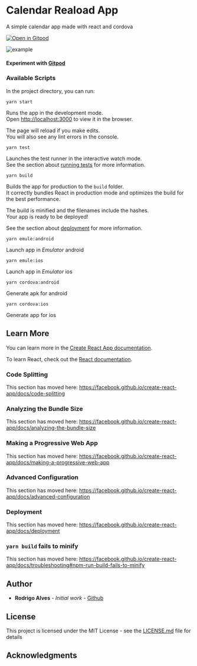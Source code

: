 # Calendar Reaload App

A simple calendar app made with react and cordova

[![Open in Gitpod](https://gitpod.io/button/open-in-gitpod.svg)](https://gitpod.io#snapshot/1d311d6a-c228-4ac4-9a49-623ae4f6eead)

![example](https://user-images.githubusercontent.com/2893710/78073720-ce707380-7377-11ea-8401-3b7779c6eba5.png)



#### Experiment with [Gitpod](https://gitpod.io/#github.com/profalves/calendar-react)


### Available Scripts

In the project directory, you can run:

    yarn start

Runs the app in the development mode.<br />
Open [http://localhost:3000](http://localhost:3000) to view it in the browser.

The page will reload if you make edits.<br />
You will also see any lint errors in the console.

    yarn test

Launches the test runner in the interactive watch mode.<br />
See the section about [running tests](https://facebook.github.io/create-react-app/docs/running-tests) for more information.

    yarn build

Builds the app for production to the `build` folder.<br />
It correctly bundles React in production mode and optimizes the build for the best performance.

The build is minified and the filenames include the hashes.<br />
Your app is ready to be deployed!

See the section about [deployment](https://facebook.github.io/create-react-app/docs/deployment) for more information.

    yarn emule:android

Launch app in *Emulator* android

    yarn emule:ios

Launch app in *Emulator* ios

    yarn cordova:android

Generate apk for android

    yarn cordova:ios

Generate app for ios


## Learn More

You can learn more in the [Create React App documentation](https://facebook.github.io/create-react-app/docs/getting-started).

To learn React, check out the [React documentation](https://reactjs.org/).

### Code Splitting

This section has moved here: https://facebook.github.io/create-react-app/docs/code-splitting

### Analyzing the Bundle Size

This section has moved here: https://facebook.github.io/create-react-app/docs/analyzing-the-bundle-size

### Making a Progressive Web App

This section has moved here: https://facebook.github.io/create-react-app/docs/making-a-progressive-web-app

### Advanced Configuration

This section has moved here: https://facebook.github.io/create-react-app/docs/advanced-configuration

### Deployment

This section has moved here: https://facebook.github.io/create-react-app/docs/deployment

### `yarn build` fails to minify

This section has moved here: https://facebook.github.io/create-react-app/docs/troubleshooting#npm-run-build-fails-to-minify

## Author

* **Rodrigo Alves** - *Initial work* - [Github](https://github.com/profalves)


## License

This project is licensed under the MIT License - see the [LICENSE.md](LICENSE.md) file for details

## Acknowledgments
